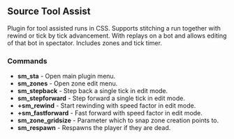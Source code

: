## Source Tool Assist

Plugin for tool assisted runs in CSS. Supports stitching a run together with rewind or tick by tick advancement. With replays on a bot and allows editing of that bot in spectator. Includes zones and tick timer.

### Commands

- **sm_sta** - Open main plugin menu. 
- **sm_zones** - Open zone edit menu.
- **sm_stepback** - Step back a single tick in edit mode.
- **sm_stepforward** - Step forward a single tick in edit mode.
- **+sm_rewind** - Start rewinding with speed factor in edit mode.
- **+sm_fastforward** - Fast forward with speed factor in edit mode.
- **sm_zone_gridsize** - Parameter which to snap zone creation points to.
- **sm_respawn** - Respawns the player if they are dead.

